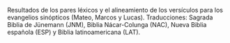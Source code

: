 Resultados de los pares léxicos y el alineamiento de los versículos para los evangelios sinópticos (Mateo, Marcos y Lucas). Traducciones: Sagrada Biblia de Jünemann (JNM), Biblia Nácar-Colunga (NAC), Nueva Biblia española (ESP) y Biblia latinoamericana (LAT).

